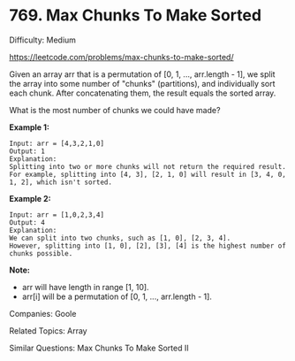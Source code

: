 # 769. Max Chunks To Make Sorted

Difficulty: Medium

https://leetcode.com/problems/max-chunks-to-make-sorted/

Given an array arr that is a permutation of [0, 1, ..., arr.length - 1], we split the array into some number of "chunks" (partitions), and individually sort each chunk.  After concatenating them, the result equals the sorted array.

What is the most number of chunks we could have made?

**Example 1:**
```
Input: arr = [4,3,2,1,0]
Output: 1
Explanation:
Splitting into two or more chunks will not return the required result.
For example, splitting into [4, 3], [2, 1, 0] will result in [3, 4, 0, 1, 2], which isn't sorted.
```
**Example 2:**
```
Input: arr = [1,0,2,3,4]
Output: 4
Explanation:
We can split into two chunks, such as [1, 0], [2, 3, 4].
However, splitting into [1, 0], [2], [3], [4] is the highest number of chunks possible.
```
**Note:**
* arr will have length in range [1, 10].
* arr[i] will be a permutation of [0, 1, ..., arr.length - 1].

Companies: Goole

Related Topics: Array

Similar Questions: Max Chunks To Make Sorted II
